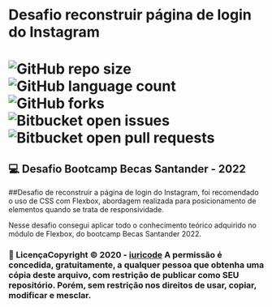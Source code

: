 # Desafio reconstruir página de login do Instagram

#  ![GitHub repo size](https://img.shields.io/github/repo-size/iuricode/README-template?style=for-the-badge)![GitHub language count](https://img.shields.io/github/languages/count/iuricode/README-template?style=for-the-badge)![GitHub forks](https://img.shields.io/github/forks/iuricode/README-template?style=for-the-badge)![Bitbucket open issues](https://img.shields.io/bitbucket/issues/iuricode/README-template?style=for-the-badge)![Bitbucket open pull requests](https://img.shields.io/bitbucket/pr-raw/iuricode/README-template?style=for-the-badge) 

  ## 💻 Desafio Bootcamp Becas Santander - 2022

##Desafio de reconstruir a página de login do Instagram, foi recomendado o uso de CSS com Flexbox, abordagem realizada para posicionamento de elementos quando se trata de responsividade.

Nesse desafio consegui aplicar todo o conhecimento teórico adquirido no módulo de Flexbox, do bootcamp Becas Santander 2022.



 ### 📝 LicençaCopyright © 2020 - [iuricode](https://github.com/iuricode) A permissão é concedida, gratuitamente, a qualquer pessoa que obtenha uma cópia deste arquivo, com restrição de publicar como SEU repositório. Porém, sem restrição nos direitos de usar, copiar, modificar e mesclar.    